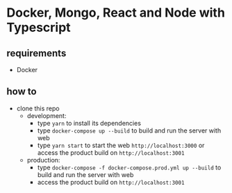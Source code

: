 # Docker, Mongo, React and Node with Typescript

## requirements

-   Docker

## how to

-   clone this repo
    -   development:
        -   type `yarn` to install its dependencies
        -   type `docker-compose up --build` to build and run the server with web
        -   type `yarn start` to start the web `http://localhost:3000` or access the product build on `http://localhost:3001`
    -   production:
        -   type `docker-compose -f docker-compose.prod.yml up --build` to build and run the server with web
        -   access the product build on `http://localhost:3001`
